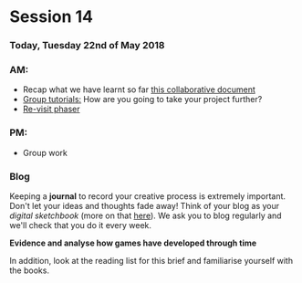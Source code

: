 # Session 14

### Today, Tuesday 22nd of May 2018

### AM:
* Recap what we have learnt so far [this collaborative document](https://docs.google.com/document/d/16wpxx0rX9nTqugSD9WqlpI-SFZskWHFUFtFgLHEsqgQ/edit?usp=sharing)
* [Group tutorials:](https://docs.google.com/document/d/1aAb3lxVT8pCDrX-UaoM1oBrQZCYt_I2ZyEmChk45R4o/edit?usp=sharing) How are you going to take your project further?
* [Re-visit phaser](https://github.com/RavensbourneWebMedia/Interactive-Narratives/tree/2018/sessions/10)

### PM:
* Group work


### Blog

Keeping a **journal** to record your creative process is extremely important. Don't let your ideas and thoughts fade away! Think of your blog as your *digital sketchbook* (more on that [here](https://github.com/RavensbourneWebMedia/Blogging#why-blogging)). We ask you to blog regularly and we'll check that you do it every week.

**Evidence and analyse how games have developed through time**

In addition, look at the reading list for this brief and familiarise yourself with the books.
